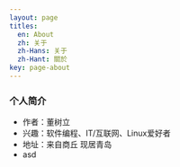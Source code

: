 ```yaml
---
layout: page
titles:
  en: About
  zh: 关于
  zh-Hans: 关于
  zh-Hant: 關於
key: page-about
---
```


### 个人简介
* 作者：董树立
* 兴趣：软件编程、IT/互联网、Linux爱好者
* 地址：来自商丘 现居青岛
* asd